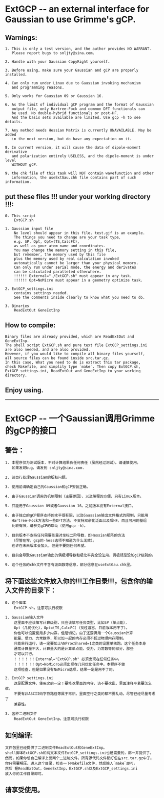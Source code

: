 ExtGCP -- an external interface for Gaussian to use Grimme's gCP.
=================

Warnings:
-----------------
    1. This is only a test version, and the author provides NO WARRANT.
       Please report bugs to snljty@sina.com.

    2. Handle with your Gaussian CopyRight yourself.

    3. Before using, make sure your Gaussian and gCP are properly installed.

    4. Can only run under Linux due to Gaussian invoking mechanism
       and programming reasons.

    5. Only works for Gaussian 09 or Gaussian 16.

    6. As the limit of individual gCP program and the format of Gaussian
       output file, only Hartree-Fock and common DFT functionals can
       be used. No double-hybrid functionals or post-HF. 
       And the basis sets available are limited. Use gcp -h to see details.

    7. Any method needs Hessian Matrix is currently UNAVAILABLE. May be added
       in the next version, but do have any expectation on it.

    8. In current version, it will cause the data of dipole-moment derivative
       and polarization entirely USELESS, and the dipole-moment is under level
       WITHOUT gCP.

    9. the chk file of this task will NOT contain wavefunction and other
       information, the useExtGau.chk file contains part of such information.


put these files !!! under your working directory !!!:
-----------------
    0. This script
        ExtGCP.sh

    1. Gaussian input file
        No level should appear in this file. test.gjf is an example.
        The things you need to change are your task type, 
        e.g. SP, Opt, Opt=(TS,CalcFC), 
        as well as your atom name and coordinates.
        You may change the memory setting in this file, 
        but remember, the memory used by this file
        plus the memory used by real calculation invoked 
        automatically cannot be larger than your physical memory.
        Can only run under serial mode, the energy and derivates 
        can be calculated paralleled otherwhere.
        !!!!!! External="./ExtGCP.sh" must appear in any task.
        !!!!!! Opt=NoMicro must appear in a geometry optimize task.

    2. ExtGCP_settings.ini
        contains settings needed.
        See the comments inside clearly to know what you need to do.

    3. Binaries
        ReadExtOut GeneExtInp


How to compile:
-----------------
    Binary files are already provided, which are ReadExtOut and GeneExtInp.
    The shell script ExtGCP.sh and pure text file ExtGCP_settings.ini 
    are also needed, and are also provided.
    However, if you would like to compile all binary files yourself, 
    all source files can be found inside src.tar.gz.
    In this case, What you need to do is extract this tar package, 
    check Makefile, and simplily type `make`. Then copy ExtGCP.sh, 
    ExtGCP_settings.ini, ReadExtOut and GeneExtInp to your working directory.


Enjoy using.
-----------------



*****************

ExtGCP -- 一个Gaussian调用Grimme的gCP的接口
=================

警告：
-----------------
    1. 本程序仅为测试版本，不对计算结果负任何责任（虽然经过测试）。请谨慎使用。
       如果发现bug，请发到 snljty@sina.com.

    2. 请自行处理Gaussian的版权问题。

    3. 使用前请确定自己的Gaussian和gCP安装正确。

    4. 由于Gaussian调用的机制限制（主要原因），以及编程的方便，只有Linux版本。

    5. 只能用于Gaussian 09或者Gaussian 16。之前版本没有External接口。

    6. 由于独立的gCP程序支持的水平很有限，以及Gaussian输出文件格式的限制，只能用
       Hartree-Fock方法和一些DFT方法。不支持双杂化泛函以及后HF。而且可用的基组
       比较有限，请参见gCP的帮助（使用gcp -h）。

    7. 目前版本不支持任何需要能量对坐标二阶导数，即Hessian矩阵的方法
       （尽管在写，gcp的-hess选项不知道为什么无效）。
       也许在未来版本会加入，但是不要抱任何希望。

    8. 目前会导致Gaussian输出的偶极矩导数和极化率完全没法用，偶极矩是没加gCP级别的。

    9. 这个任务的chk文件不含有波函数等信息，部分信息在useExtGau.chk里。


将下面这些文件放入你的!!!工作目录!!!，包含你的输入文件的目录下：
-----------------
    0. 这个脚本
        ExtGCP.sh，注意可执行权限

    1. Gaussian输入文件
        这里面不应该填写计算级别，只应该填写任务类型，比如SP（单点能），
        Opt（几何优化），Opt=(TS,CalcFC)（找过渡态，目前版本用不了）。
        你也可以设置使用多少内存，但是切记，由于还要调用一个Gaussian计算
        能量、受力、力常数等，所以加一起的内存必须不超过物理内存限制。
        只能串行运行，请一定要加上%NProcShared=1之类的设置单核跑。这个任务本身
        通常计算量不大，计算量大的是计算单点能、受力、力常数等的部分，那些
        才可以并行。
        ！！！！！！External="ExtGCP.sh" 必须出现在任何任务中。
        ！！！！！！Opt=NoMicro必须出现在几何优化任务中。本程序不做
        这项检查，但是如果没有NoMicro选项，结果一定是用不了的。

    2. ExtGCP_settings.ini
        这是配置文件，使用之前一定！要修改里面的内容，请不要改乱，里面注释写着要怎么改。
        不要有非ASCII码字符路径等属于常识。里面空行之类的都不要乱动，尽管已经尽量考虑了
        兼容性。

    3. 各种二进制文件
        ReadExtOut GeneExtInp，注意可执行权限


如何编译:
-----------------
    文件包里已经提供了二进制文件ReadExtOut和GeneExtInp。
    shell脚本ExtGCP.sh和纯文本文件ExtGCP_settings.ini也是需要的，都一并提供了。
    然而，如果你想自己编译上面两个二进制文件，所有源代码文件都打包在src.tar.gz中了。
    你只需要解压，进入这个目录，检查一下Makefile文件，然后输入`make`即可。
    然后 把ReadExtOut，GeneExtInp，ExtGCP.sh以及ExtGCP_settings.ini
    放入你的工作目录即可。


请享受使用。
-----------------

